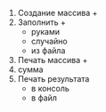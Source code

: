 1. Создание массива +
2. Заполнить +
    - руками
    - случайно
    - из файла
3. Печать массива +
4. сумма
5. Печать результата
    - в консоль
    - в файл
    